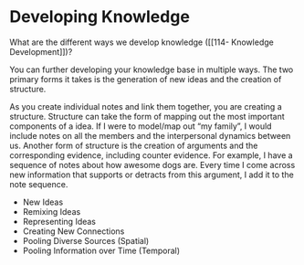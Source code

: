 # Developing Knowledge
What are the different ways we develop knowledge ([[114- Knowledge Development]])?

You can further developing your knowledge base in multiple ways. The two primary forms it takes is the generation of new ideas and the creation of structure.

As you create individual notes and link them together, you are creating a structure. Structure can take the form of mapping out the most important components of a idea. If I were to model/map out “my family”, I would include notes on all the members and the interpersonal dynamics between us. Another form of structure is the creation of arguments and the corresponding evidence, including counter evidence. For example, I have a sequence of notes about how awesome dogs are. Every time I come across new information that supports or detracts from this argument, I add it to the note sequence.

- New Ideas
- Remixing Ideas
- Representing Ideas
- Creating New Connections
- Pooling Diverse Sources (Spatial)
- Pooling Information over Time (Temporal)